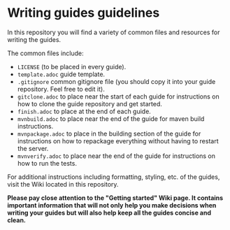 # Writing guides guidelines
In this repository you will find a variety of common files and resources for writing the guides.

The common files include:
- `LICENSE` (to be placed in every guide).
- `template.adoc` guide template.
- `.gitignore` common gitignore file (you should copy it into your guide repository. Feel free to edit it).
- `gitclone.adoc` to place near the start of each guide for instructions on how to clone the guide repository and get started.
- `finish.adoc` to place at the end of each guide.
- `mvnbuild.adoc` to place near the end of the guide for maven build instructions.
- `mvnpackage.adoc` to place in the building section of the guide for instructions on how to repackage everything
without having to restart the server.
- `mvnverify.adoc` to place near the end of the guide for instructions on how to run the tests.

For additional instructions including formatting, styling, etc. of the guides, visit the Wiki located in this repository.

**Please pay close attention to the "Getting started" Wiki page. It contains important information that will not only help you make decisions when writing your guides but will also help keep all the guides concise and clean.**
